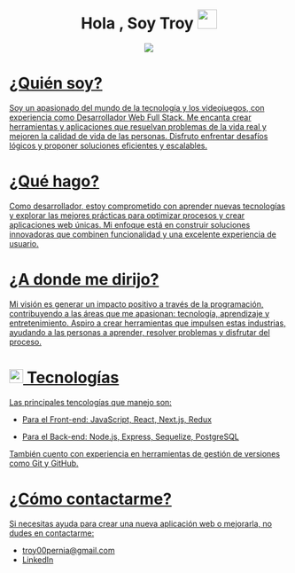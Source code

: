 <h1 align="center"><b>Hola , Soy Troy </b><img src="https://media.giphy.com/media/hvRJCLFzcasrR4ia7z/giphy.gif" width="35"></h1>
<!--  -->
<p align="center">
  <a href="https://github.com/DenverCoder1/readme-typing-svg"><img src="https://readme-typing-svg.herokuapp.com?font=Time+New+Roman&color=cyan&size=25&center=true&vCenter=true&width=600&height=100&lines=Desarrollador+web+Frontend,;Desarrollador+web+Backend,;Desarrollador+web+Full+Stack"</a>
</p>

# ¿Quién soy?
Soy un apasionado del mundo de la tecnología y los videojuegos, con experiencia como Desarrollador Web Full Stack. Me encanta crear herramientas y aplicaciones que resuelvan problemas de la vida real y mejoren la calidad de vida de las personas. Disfruto enfrentar desafíos lógicos y proponer soluciones eficientes y escalables.

# ¿Qué hago?
Como desarrollador, estoy comprometido con aprender nuevas tecnologías y explorar las mejores prácticas para optimizar procesos y crear aplicaciones web únicas. Mi enfoque está en construir soluciones innovadoras que combinen funcionalidad y una excelente experiencia de usuario.

# ¿A donde me dirijo?
Mi visión es generar un impacto positivo a través de la programación, contribuyendo a las áreas que me apasionan: tecnología, aprendizaje y entretenimiento. Aspiro a crear herramientas que impulsen estas industrias, ayudando a las personas a aprender, resolver problemas y disfrutar del proceso.

# <img src="https://media2.giphy.com/media/QssGEmpkyEOhBCb7e1/giphy.gif?cid=ecf05e47a0n3gi1bfqntqmob8g9aid1oyj2wr3ds3mg700bl&rid=giphy.gif" width ="25"><b> Tecnologías</b>
Las principales tencologías que manejo son:

* Para el Front-end: JavaScript, React, Next.js, Redux

* Para el Back-end: Node.js, Express, Sequelize, PostgreSQL

También cuento con experiencia en herramientas de gestión de versiones como Git y GitHub.

# ¿Cómo contactarme?
Si necesitas ayuda para crear una nueva aplicación web o mejorarla, no dudes en contactarme:

* troy00pernia@gmail.com
* [LinkedIn](https://www.linkedin.com/in/troy-dj-pernia/)
